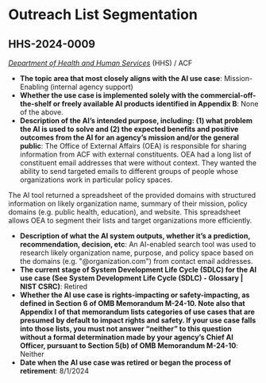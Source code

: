 # Outreach List Segmentation
## HHS-2024-0009
_[Department of Health and Human Services](<../3_agency/Department of Health and Human Services.md>)_ (HHS) / ACF


+ **The topic area that most closely aligns with the AI use case**: Mission-Enabling (internal agency support)
+ **Whether the use case is implemented solely with the commercial-off-the-shelf or freely available AI products identified in Appendix B**: None of the above.
+ **Description of the AI’s intended purpose, including: (1) what problem the AI is used to solve and (2) the expected benefits and positive outcomes from the AI for an agency’s mission and/or the general public**: The Office of External Affairs (OEA) is responsible for sharing information from ACF with external constituents. OEA had a long list of constituent email addresses that were without context. They wanted the ability to send targeted emails to different groups of people whose organizations work in particular policy spaces.

The AI tool returned a spreadsheet of the provided domains with structured information on likely organization name, summary of their mission, policy domains (e.g. public health, education), and website. This spreadsheet allows OEA to segment their lists and target organizations more efficiently.
+ **Description of what the AI system outputs, whether it’s a prediction, recommendation, decision, etc**: An AI-enabled search tool was used to research likely organization name, purpose, and policy space based on the domains (e.g. "@organization.com")  from contact email addresses.
+ **The current stage of System Development Life Cycle (SDLC) for the AI use case (See System Development Life Cycle (SDLC) - Glossary | NIST CSRC)**: Retired
+ **Whether the AI use case is rights-impacting or safety-impacting, as defined in Section 6 of OMB Memorandum M-24-10. Note also that Appendix I of that memorandum lists categories of use cases that are presumed by default to impact rights and safety. If your use case falls into those lists, you must not answer “neither” to this question without a formal determination made by your agency’s Chief AI Officer, pursuant to Section 5(b) of OMB Memorandum M-24-10**: Neither
+ **Date when the AI use case was retired or began the process of retirement**: 8/1/2024